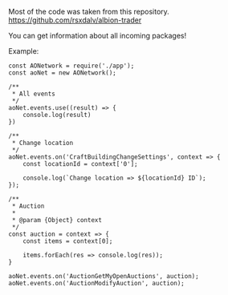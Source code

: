 Most of the code was taken from this repository. https://github.com/rsxdalv/albion-trader

You can get information about all incoming packages!

Example:
```
const AONetwork = require('./app');
const aoNet = new AONetwork();

/**
 * All events
 */
aoNet.events.use((result) => {
    console.log(result)
})

/**
 * Change location
 */
aoNet.events.on('CraftBuildingChangeSettings', context => {
    const locationId = context['0'];

    console.log(`Change location => ${locationId} ID`);
});

/**
 * Auction
 * 
 * @param {Object} context 
 */
const auction = context => {
    const items = context[0];

    items.forEach(res => console.log(res));
}

aoNet.events.on('AuctionGetMyOpenAuctions', auction);
aoNet.events.on('AuctionModifyAuction', auction);
```